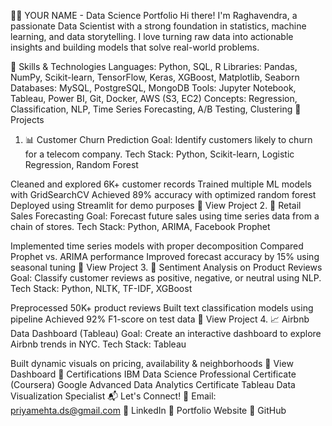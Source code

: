 

👩‍💻 YOUR NAME - Data Science Portfolio
Hi there! I'm Raghavendra, a passionate Data Scientist with a strong foundation in statistics, machine learning, and data storytelling. I love turning raw data into actionable insights and building models that solve real-world problems.

🧠 Skills & Technologies
Languages: Python, SQL, R
Libraries: Pandas, NumPy, Scikit-learn, TensorFlow, Keras, XGBoost, Matplotlib, Seaborn
Databases: MySQL, PostgreSQL, MongoDB
Tools: Jupyter Notebook, Tableau, Power BI, Git, Docker, AWS (S3, EC2)
Concepts: Regression, Classification, NLP, Time Series Forecasting, A/B Testing, Clustering
📁 Projects
1. 📊 Customer Churn Prediction
Goal: Identify customers likely to churn for a telecom company.
Tech Stack: Python, Scikit-learn, Logistic Regression, Random Forest

Cleaned and explored 6K+ customer records
Trained multiple ML models with GridSearchCV
Achieved 89% accuracy with optimized random forest
Deployed using Streamlit for demo purposes
🔗 View Project
2. 🧾 Retail Sales Forecasting
Goal: Forecast future sales using time series data from a chain of stores.
Tech Stack: Python, ARIMA, Facebook Prophet

Implemented time series models with proper decomposition
Compared Prophet vs. ARIMA performance
Improved forecast accuracy by 15% using seasonal tuning
🔗 View Project
3. 💬 Sentiment Analysis on Product Reviews
Goal: Classify customer reviews as positive, negative, or neutral using NLP.
Tech Stack: Python, NLTK, TF-IDF, XGBoost

Preprocessed 50K+ product reviews
Built text classification models using pipeline
Achieved 92% F1-score on test data
🔗 View Project
4. 📈 Airbnb Data Dashboard (Tableau)
Goal: Create an interactive dashboard to explore Airbnb trends in NYC.
Tech Stack: Tableau

Built dynamic visuals on pricing, availability & neighborhoods
🔗 View Dashboard
🏅 Certifications
IBM Data Science Professional Certificate (Coursera)
Google Advanced Data Analytics Certificate
Tableau Data Visualization Specialist
📬 Let's Connect!
📧 Email: priyamehta.ds@gmail.com
💼 LinkedIn
📂 Portfolio Website
🐙 GitHub
